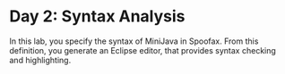 # Day 2: Syntax Analysis

In this lab, you specify the syntax of MiniJava in Spoofax. From this definition, you generate an Eclipse editor, that provides syntax checking and highlighting.
